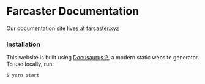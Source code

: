 # Farcaster Documentation

Our documentation site lives at [farcaster.xyz](http://farcaster.xyz/)

### Installation

This website is built using [Docusaurus 2](https://docusaurus.io/), a modern static website generator. To use locally, run: 

```
$ yarn start
```
